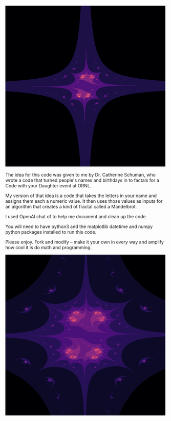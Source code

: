 ![Suzanne PK_fractal](images/SuzannePK_fractal_20250206_144238.png)

The idea for this code was given to me by Dr. Catherine Schuman, who wrote a code that turned people's names and birthdays in to factals for a Code with your Daughter event at ORNL. 

My version of that idea is a code that takes the letters in your name and assigns them each a numeric value. 
It then uses those values as inputs for an algorithm that creates a kind of fractal called a Mandelbrot.

I used OpenAI chat o1 to help me document and clean up the code. 

You will need to have python3 and the matplotlib datetime and numpy python packages installed to run this code. 

Please enjoy. Fork and modify – make it your own in every way and amplify how cool it is do math and programming. 

![Suzanne PK_fractal](images/sc25_fractal_20250206_144303.png)
